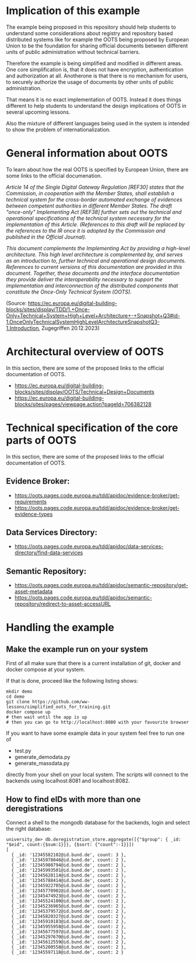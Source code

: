 # Implication of this example

The example being proposed in this repository should help students to understand some considerations about registry and repository based distributed
systems like for example the OOTS being proposed by European Union to be the foundation for sharing official documents between different
units of public administration without technical barriers.

Therefore the example is being simplified and modified in different areas. One core simplification is, that it does not have encryption, authentication and authorization at all. Anotherone is that there is no mechanism for users, to securely authorize the usage of documents by other units of public administration. 

That means it is no exact implementation of OOTS. Instead it does things different to help students to understand the design implications of OOTS in several upcoming lessons.

Also the mixture of different languages being used in the system is intended to show the problem of internationalization.

# General information about OOTS

To learn about how the real OOTS is specified by European Union, there are some links to the official documenation.

*Article 14 of the Single Digital Gateway Regulation [REF30] states that the Commission, in cooperation with the Member States, shall establish a technical system for the cross-border automated exchange of evidences between competent authorities in different Member States. The draft "once-only" Implementing Act [REF38] further sets out the technical and operational specifications of the technical system necessary for the implementation of this Article. (References to this draft will be replaced by the references to the IR once it is adopted by the Commission and published in the Official Journal).*

*This document complements the Implementing Act by providing a high-level architecture. This high level architecture is complemented by, and serves as an introduction to, further technical and operational design documents. References to current versions of this documentation are provided in this document. Together, these documents and the interface documentation they provide deliver the interoperability necessary to support the implementation and interconnection of the distributed components that constitute the Once-Only Technical System (OOTS).*

(Source: https://ec.europa.eu/digital-building-blocks/sites/display/TDD/1.+Once-Only+Technical+System+High+Level+Architecture+-+Snapshot+Q3#id-1.OnceOnlyTechnicalSystemHighLevelArchitectureSnapshotQ3-1.Introduction, Zugegriffen 20.12.2023)

# Architectural overview of OOTS

In this section, there are some of the proposed links to the official documentation of OOTS.

* https://ec.europa.eu/digital-building-blocks/sites/display/OOTS/Technical+Design+Documents
* https://ec.europa.eu/digital-building-blocks/sites/pages/viewpage.action?pageId=706382128

# Technical specification of the core parts of OOTS

In this section, there are some of the proposed links to the official documentation of OOTS.

## Evidence Broker:

* https://oots.pages.code.europa.eu/tdd/apidoc/evidence-broker/get-requirements
* https://oots.pages.code.europa.eu/tdd/apidoc/evidence-broker/get-evidence-types

## Data Services Directory:

* https://oots.pages.code.europa.eu/tdd/apidoc/data-services-directory/find-data-services

## Semantic Repository:

* https://oots.pages.code.europa.eu/tdd/apidoc/semantic-repository/get-asset-metadata
* https://oots.pages.code.europa.eu/tdd/apidoc/semantic-repository/redirect-to-asset-accessURL


# Handling the example

## Make the example run on your system

First of all make sure that there is a current installation of git, docker and docker compose 
at your system.

If that is done, proceed like the following listing shows:

```shell
mkdir demo
cd demo
git clone https://github.com/ww-lessons/simplified_oots_for_training.git
docker compose up
# then wait until the app is up
# then you can go to http://localhost:8080 with your favourite browser
```

If you want to have some example data in your system feel free to run one of

* test.py
* generate_demodata.py
* generate_massdata.py

directly from your shell on your local system. The scripts will connect to the
backends using localhost:8081 and localhost:8082.

## How to find eIDs with more than one deregistrations

Connect a shell to the mongodb database for the backends, login and select the right database:

```
university_de> db.deregistration_store.aggregate([{"$group": { _id: "$eid", count:{$sum:1}}}, {$sort: {"count":-1}}])
[
  { _id: '12345582102@id.bund.de', count: 3 },
  { _id: '12345978046@id.bund.de', count: 2 },
  { _id: '12345980794@id.bund.de', count: 2 },
  { _id: '12345993501@id.bund.de', count: 2 },
  { _id: '12345628114@id.bund.de', count: 2 },
  { _id: '12345788414@id.bund.de', count: 2 },
  { _id: '12345922705@id.bund.de', count: 2 },
  { _id: '12345778902@id.bund.de', count: 2 },
  { _id: '12345474923@id.bund.de', count: 2 },
  { _id: '12345524100@id.bund.de', count: 2 },
  { _id: '12345236965@id.bund.de', count: 2 },
  { _id: '12345379572@id.bund.de', count: 2 },
  { _id: '12345820327@id.bund.de', count: 2 },
  { _id: '12345910183@id.bund.de', count: 2 },
  { _id: '12345955958@id.bund.de', count: 2 },
  { _id: '12345677597@id.bund.de', count: 2 },
  { _id: '12345297670@id.bund.de', count: 2 },
  { _id: '12345612559@id.bund.de', count: 2 },
  { _id: '12345200558@id.bund.de', count: 2 },
  { _id: '12345597118@id.bund.de', count: 2 }
```